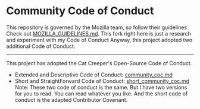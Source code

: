 # Community Code of Conduct
This repository is governed by the Mozilla team, so follow their guidelines Check out [MOZILLA_GUIDELINES.md](MOZILLA_GUIDELINES.md). This fork right here is just a research and experiment with my Code of Conduct
Anyway, this project adopted two additional Code of Conduct.
____________________________________________________________________________________________
This project has adopted the Cat Creeper's Open-Source Code of Conduct.

- Extended and Descriptive Code of Conduct: [community_coc.md](code_of_conducts/community_coc.md)
- Short and StraightForward Code of Conduct: [short_community_coc.md](code_of_conducts/short_community_coc.md)
Note: These two code of conduct is the same. But I have two versions for you to read. You can read whatever you like. And the short code of conduct is the adapted Contributor Covenant.
